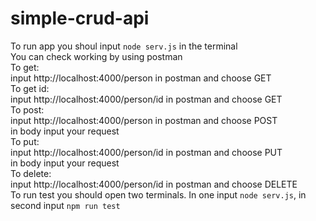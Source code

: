 # simple-crud-api
To run app you shoul input ``` node serv.js ``` in the terminal <br />
You can check working by using postman <br />
To get:<br />
input http://localhost:4000/person in postman and choose GET<br />
To get id:<br />
input http://localhost:4000/person/id in postman and choose GET<br />
To post:<br />
input http://localhost:4000/person in postman and choose POST<br />
in body input your request<br />
To put:<br />
input http://localhost:4000/person/id in postman and choose PUT<br />
in body input your request<br />
To delete:<br />
input http://localhost:4000/person/id in postman and choose DELETE<br />
To run test you should open two terminals. In one input ```node serv.js```, in second input ```npm run test```<br />

